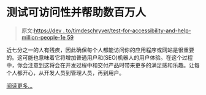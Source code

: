 # 测试可访问性并帮助数百万人

> 原文:[https://dev . to/timdeschryver/test-for-accessibility-and-help-million-people-1e 59](https://dev.to/timdeschryver/test-for-accessibility-and-help-millions-of-people-1e59)

近七分之一的人有残疾，因此确保每个人都能访问你的应用程序或网站是很重要的。这可能也意味着它将增加普通用户和(SEO)机器人的用户体验。在这个过程中，你会注意到这将会在开发过程中和交付产品时带来更多的满足感和乐趣。让每个人都开心，从开发人员到管理人员，再到用户。

[阅读更多...](https://blog.angularindepth.com/test-for-accessibility-and-help-millions-of-people-97d86f72e2c4)